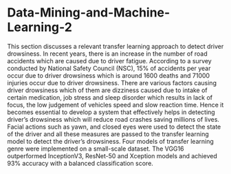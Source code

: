 # Data-Mining-and-Machine-Learning-2

This section discusses a relevant transfer learning approach to detect driver drowsiness. In recent years, there is an increase in the number of road accidents which are caused due to driver fatigue. According to a survey conducted by National Safety Council (NSC), 15% of accidents per year occur due to driver drowsiness which is around 1600 deaths and 71000 injuries occur due to driver drowsiness. There are various factors causing driver drowsiness which of them are dizziness caused due to intake of certain medication, job stress and sleep disorder which results in lack of focus, the low judgement of vehicles speed and slow reaction time. Hence it becomes essential to develop a system that effectively helps in detecting driver’s drowsiness which will reduce road crashes saving millions of lives. Facial actions such as yawn, and closed eyes were used to detect the state of the driver and all these measures are passed to the transfer learning model to detect the driver’s drowsiness. Four models of transfer learning genre were implemented on a small-scale dataset. The VGG16 outperformed InceptionV3, ResNet-50 and Xception models and achieved 93% accuracy with a balanced classification score.
